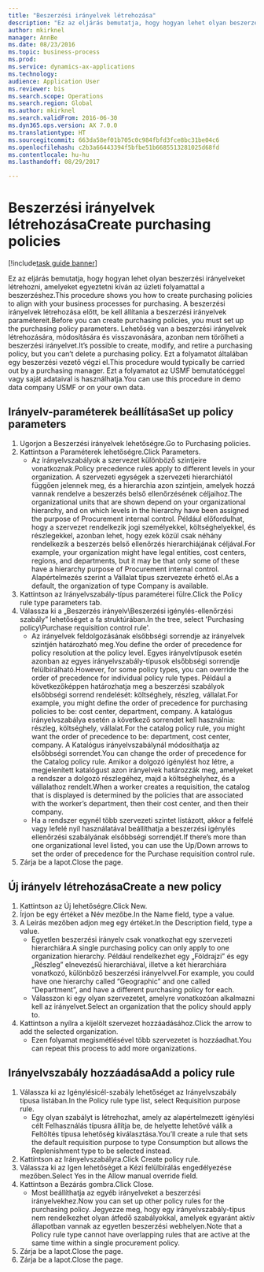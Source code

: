 ```yaml
--- 
title: "Beszerzési irányelvek létrehozása"
description: "Ez az eljárás bemutatja, hogy hogyan lehet olyan beszerzési irányelveket létrehozni, amelyeket egyeztetni kíván az üzleti folyamattal a beszerzéshez."
author: mkirknel
manager: AnnBe
ms.date: 08/23/2016
ms.topic: business-process
ms.prod: 
ms.service: dynamics-ax-applications
ms.technology: 
audience: Application User
ms.reviewer: bis
ms.search.scope: Operations
ms.search.region: Global
ms.author: mkirknel
ms.search.validFrom: 2016-06-30
ms.dyn365.ops.version: AX 7.0.0
ms.translationtype: HT
ms.sourcegitcommit: 663da58ef01b705c0c984fbfd3fce8bc31be04c6
ms.openlocfilehash: c2b3a66443394f5bfbe51b6685513281025d68fd
ms.contentlocale: hu-hu
ms.lasthandoff: 08/29/2017

---
```

# <a name="create-purchasing-policies"></a><span data-ttu-id="5189b-103">Beszerzési irányelvek létrehozása</span><span class="sxs-lookup"><span data-stu-id="5189b-103">Create purchasing policies</span></span>

[!include[task guide banner](../../includes/task-guide-banner.md)]

<span data-ttu-id="5189b-104">Ez az eljárás bemutatja, hogy hogyan lehet olyan beszerzési irányelveket létrehozni, amelyeket egyeztetni kíván az üzleti folyamattal a beszerzéshez.</span><span class="sxs-lookup"><span data-stu-id="5189b-104">This procedure shows you how to create purchasing policies to align with your business processes for purchasing.</span></span> <span data-ttu-id="5189b-105">A beszerzési irányelvek létrehozása előtt, be kell állítania a beszerzési irányelvek paramétereit.</span><span class="sxs-lookup"><span data-stu-id="5189b-105">Before you can create purchasing policies, you must set up the purchasing policy parameters.</span></span> <span data-ttu-id="5189b-106">Lehetőség van a beszerzési irányelvek létrehozására, módosítására és visszavonására, azonban nem törölheti a beszerzési irányelvet.</span><span class="sxs-lookup"><span data-stu-id="5189b-106">It’s possible to create, modify, and retire a purchasing policy, but you can’t delete a purchasing policy.</span></span> <span data-ttu-id="5189b-107">Ezt a folyamatot általában egy beszerzési vezető végzi el.</span><span class="sxs-lookup"><span data-stu-id="5189b-107">This procedure would typically be carried out by a purchasing manager.</span></span> <span data-ttu-id="5189b-108">Ezt a folyamatot az USMF bemutatócéggel vagy saját adataival is használhatja.</span><span class="sxs-lookup"><span data-stu-id="5189b-108">You can use this procedure in demo data company USMF or on your own data.</span></span>


## <a name="set-up-policy-parameters"></a><span data-ttu-id="5189b-109">Irányelv-paraméterek beállítása</span><span class="sxs-lookup"><span data-stu-id="5189b-109">Set up policy parameters</span></span>
1. <span data-ttu-id="5189b-110">Ugorjon a Beszerzési irányelvek lehetőségre.</span><span class="sxs-lookup"><span data-stu-id="5189b-110">Go to Purchasing policies.</span></span>
2. <span data-ttu-id="5189b-111">Kattintson a Paraméterek lehetőségre.</span><span class="sxs-lookup"><span data-stu-id="5189b-111">Click Parameters.</span></span>
    * <span data-ttu-id="5189b-112">Az irányelvszabályok a szervezet különböző szintjeire vonatkoznak.</span><span class="sxs-lookup"><span data-stu-id="5189b-112">Policy precedence rules apply to different levels in your organization.</span></span> <span data-ttu-id="5189b-113">A szervezeti egységek a szervezeti hierarchiától függően jelennek meg, és a hierarchia azon szintjein, amelyek hozzá vannak rendelve a beszerzés belső ellenőrzésének céljaihoz.</span><span class="sxs-lookup"><span data-stu-id="5189b-113">The organizational units that are shown depend on your organizational hierarchy, and on which levels in the hierarchy have been assigned the purpose of Procurement internal control.</span></span> <span data-ttu-id="5189b-114">Például előfordulhat, hogy a szervezet rendelkezik jogi személyekkel, költséghelyekkel, és részlegekkel, azonban lehet, hogy ezek közül csak néhány rendelkezik a beszerzés belső ellenőrzés hierarchiájának céljával.</span><span class="sxs-lookup"><span data-stu-id="5189b-114">For example, your organization might have legal entities, cost centers, regions, and departments, but it may be that only some of these have a hierarchy purpose of Procurement internal control.</span></span> <span data-ttu-id="5189b-115">Alapértelmezés szerint a Vállalat típus szervezete érhető el.</span><span class="sxs-lookup"><span data-stu-id="5189b-115">As a default, the organization of type Company is available.</span></span>  
3. <span data-ttu-id="5189b-116">Kattintson az Irányelvszabály-típus paraméterei fülre.</span><span class="sxs-lookup"><span data-stu-id="5189b-116">Click the Policy rule type parameters tab.</span></span>
4. <span data-ttu-id="5189b-117">Válassza ki a „Beszerzés irányelv\Beszerzési igénylés-ellenőrzési szabály” lehetőséget a fa struktúrában.</span><span class="sxs-lookup"><span data-stu-id="5189b-117">In the tree, select 'Purchasing policy\Purchase requisition control rule'.</span></span>
    * <span data-ttu-id="5189b-118">Az irányelvek feldolgozásának elsőbbségi sorrendje az irányelvek szintjén határozható meg.</span><span class="sxs-lookup"><span data-stu-id="5189b-118">You define the order of precedence for policy resolution at the policy level.</span></span> <span data-ttu-id="5189b-119">Egyes irányelvtípusok esetén azonban az egyes irányelvszabály-típusok elsőbbségi sorrendje felülbírálható.</span><span class="sxs-lookup"><span data-stu-id="5189b-119">However, for some policy types, you can override the order of precedence for individual policy rule types.</span></span> <span data-ttu-id="5189b-120">Például a következőképpen határozhatja meg a beszerzési szabályok elsőbbségi sorrend rendelését: költséghely, részleg, vállalat.</span><span class="sxs-lookup"><span data-stu-id="5189b-120">For example, you might define the order of precedence for purchasing policies to be: cost center, department, company.</span></span> <span data-ttu-id="5189b-121">A katalógus irányelvszabálya esetén a következő sorrendet kell használnia: részleg, költséghely, vállalat.</span><span class="sxs-lookup"><span data-stu-id="5189b-121">For the catalog policy rule, you might want the order of precedence to be: department, cost center, company.</span></span> <span data-ttu-id="5189b-122">A Katalógus irányelvszabálynál módosíthatja az elsőbbségi sorrendet.</span><span class="sxs-lookup"><span data-stu-id="5189b-122">You can change the order of precedence for the Catalog policy rule.</span></span> <span data-ttu-id="5189b-123">Amikor a dolgozó igénylést hoz létre, a megjelenített katalógust azon irányelvek határozzák meg, amelyeket a rendszer a dolgozó részlegéhez, majd a költséghelyhez, és a vállalathoz rendelt.</span><span class="sxs-lookup"><span data-stu-id="5189b-123">When a worker creates a requisition, the catalog that is displayed is determined by the policies that are associated with the worker’s department, then their cost center, and then their company.</span></span>  
    * <span data-ttu-id="5189b-124">Ha a rendszer egynél több szervezeti szintet listázott, akkor a felfelé vagy lefelé nyíl használatával beállíthatja a beszerzési igénylés ellenőrzési szabályának elsőbbségi sorrendjét.</span><span class="sxs-lookup"><span data-stu-id="5189b-124">If there’s more than one organizational level listed, you can use the Up/Down arrows to set the order of precedence for the Purchase requisition control rule.</span></span>  
5. <span data-ttu-id="5189b-125">Zárja be a lapot.</span><span class="sxs-lookup"><span data-stu-id="5189b-125">Close the page.</span></span>

## <a name="create-a-new-policy"></a><span data-ttu-id="5189b-126">Új irányelv létrehozása</span><span class="sxs-lookup"><span data-stu-id="5189b-126">Create a new policy</span></span>
1. <span data-ttu-id="5189b-127">Kattintson az Új lehetőségre.</span><span class="sxs-lookup"><span data-stu-id="5189b-127">Click New.</span></span>
2. <span data-ttu-id="5189b-128">Írjon be egy értéket a Név mezőbe.</span><span class="sxs-lookup"><span data-stu-id="5189b-128">In the Name field, type a value.</span></span>
3. <span data-ttu-id="5189b-129">A Leírás mezőben adjon meg egy értéket.</span><span class="sxs-lookup"><span data-stu-id="5189b-129">In the Description field, type a value.</span></span>
    * <span data-ttu-id="5189b-130">Egyetlen beszerzési irányelv csak vonatkozhat egy szervezeti hierarchiára.</span><span class="sxs-lookup"><span data-stu-id="5189b-130">A single purchasing policy can only apply to one organization hierarchy.</span></span> <span data-ttu-id="5189b-131">Például rendelkezhet egy „Földrajzi” és egy „Részleg” elnevezésű hierarchiával, illetve a két hierarchiára vonatkozó, különböző beszerzési irányelvvel.</span><span class="sxs-lookup"><span data-stu-id="5189b-131">For example, you could have one hierarchy called “Geographic” and one called “Department”, and have a different purchasing policy for each.</span></span>  
    * <span data-ttu-id="5189b-132">Válasszon ki egy olyan szervezetet, amelyre vonatkozóan alkalmazni kell az irányelvet.</span><span class="sxs-lookup"><span data-stu-id="5189b-132">Select an organization that the policy should apply to.</span></span>  
4. <span data-ttu-id="5189b-133">Kattintson a nyílra a kijelölt szervezet hozzáadásához.</span><span class="sxs-lookup"><span data-stu-id="5189b-133">Click the arrow to add the selected organization.</span></span>
    * <span data-ttu-id="5189b-134">Ezen folyamat megismétlésével több szervezetet is hozzáadhat.</span><span class="sxs-lookup"><span data-stu-id="5189b-134">You can repeat this process to add more organizations.</span></span>  

## <a name="add-a-policy-rule"></a><span data-ttu-id="5189b-135">Irányelvszabály hozzáadása</span><span class="sxs-lookup"><span data-stu-id="5189b-135">Add a policy rule</span></span>
1. <span data-ttu-id="5189b-136">Válassza ki az Igénylésicél-szabály lehetőséget az Irányelvszabály típusa listában.</span><span class="sxs-lookup"><span data-stu-id="5189b-136">In the Policy rule type list, select Requisition purpose rule.</span></span>
    * <span data-ttu-id="5189b-137">Egy olyan szabályt is létrehozhat, amely az alapértelmezett igénylési célt Felhasználás típusra állítja be, de helyette lehetővé válik a Feltöltés típusa lehetőség kiválasztása.</span><span class="sxs-lookup"><span data-stu-id="5189b-137">You’ll create a rule that sets the default requisition purpose to type Consumption but allows the Replenishment type to be selected instead.</span></span>  
2. <span data-ttu-id="5189b-138">Kattintson az Irányelvszabályra.</span><span class="sxs-lookup"><span data-stu-id="5189b-138">Click Create policy rule.</span></span>
3. <span data-ttu-id="5189b-139">Válassza ki az Igen lehetőséget a Kézi felülbírálás engedélyezése mezőben.</span><span class="sxs-lookup"><span data-stu-id="5189b-139">Select Yes in the Allow manual override field.</span></span>
4. <span data-ttu-id="5189b-140">Kattintson a Bezárás gombra.</span><span class="sxs-lookup"><span data-stu-id="5189b-140">Click Close.</span></span>
    * <span data-ttu-id="5189b-141">Most beállíthatja az egyéb irányelveket a beszerzési irányelvekhez.</span><span class="sxs-lookup"><span data-stu-id="5189b-141">Now you can set up other policy rules for the purchasing policy.</span></span>   <span data-ttu-id="5189b-142">Jegyezze meg, hogy egy irányelvszabály-típus nem rendelkezhet olyan átfedő szabályokkal, amelyek egyaránt aktív állapotban vannak az egyetlen beszerzési webhelyen.</span><span class="sxs-lookup"><span data-stu-id="5189b-142">Note that a Policy rule type cannot have overlapping rules that are active at the same time within a single procurement policy.</span></span>  
5. <span data-ttu-id="5189b-143">Zárja be a lapot.</span><span class="sxs-lookup"><span data-stu-id="5189b-143">Close the page.</span></span>
6. <span data-ttu-id="5189b-144">Zárja be a lapot.</span><span class="sxs-lookup"><span data-stu-id="5189b-144">Close the page.</span></span>


